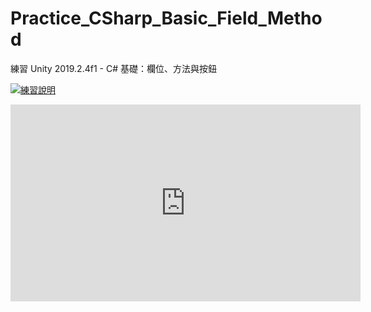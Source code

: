 # Practice_CSharp_Basic_Field_Method
 練習 Unity 2019.2.4f1 - C# 基礎：欄位、方法與按鈕

[![練習說明](https://img.youtube.com/vi/VIJV-j85JV4/0.jpg)](https://youtu.be/VIJV-j85JV4)

<iframe width="560" height="315"
src="https://youtu.be/VIJV-j85JV4" 
frameborder="0" 
allow="accelerometer; autoplay; encrypted-media; gyroscope; picture-in-picture" 
allowfullscreen></iframe>